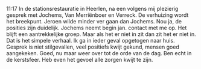 11:17	In de stationsrestauratie in Heerlen, na een volgens mij plezierig gesprek met Jochems, Van Merriënboer en Verreck. De verhuizing wordt het breekpunt. Jeroen wilde minder ver gaan dan Jochems. Nou ja, de posities zijn duidelijk. Jochems neemt begin jan. contact met me op. Het blijft een aantrekkelijke groep. Maar als het er niet in zit dan zit het er niet in. Dat is het simpele verhaal. Ik ga in ieder geval opgetogen naar huis. Gesprek is niet stilgevallen, veel positiefs kwijt gekund, mensen goed aangekeken. Goed, nu maar weer over tot de orde van de dag. Ben echt in de kerstsfeer. Heb even het gevoel alle zorgen kwijt te zijn.
